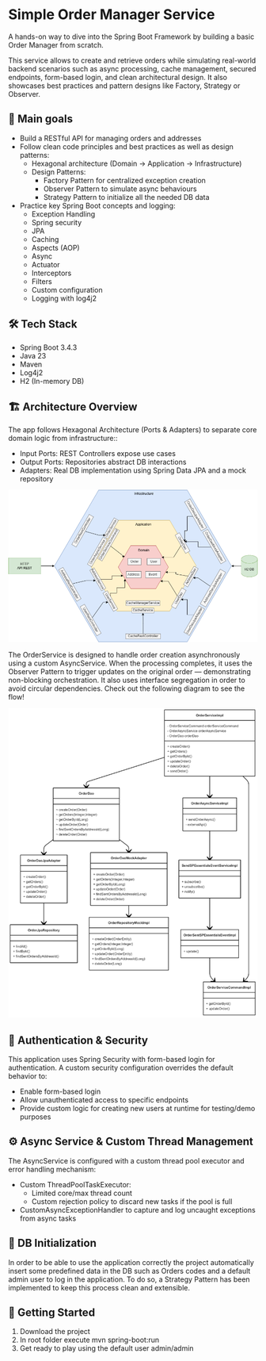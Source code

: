 # Simple Order Manager Service

A hands-on way to dive into the Spring Boot Framework by building a basic Order Manager from scratch.

This service allows to create and retrieve orders while simulating real-world backend scenarios such as async processing, cache management, secured endpoints, form-based login, and clean architectural design.
It also showcases best practices and pattern designs like Factory, Strategy or Observer.

## 🎯 Main goals

* Build a RESTful API for managing orders and addresses
* Follow clean code principles and best practices as well as design patterns:
  * Hexagonal architecture (Domain → Application → Infrastructure)
  * Design Patterns:
    * Factory Pattern for centralized exception creation
    * Observer Pattern to simulate async behaviours
    * Strategy Pattern to initialize all the needed DB data
* Practice key Spring Boot concepts and logging:
  * Exception Handling
  * Spring security
  * JPA
  * Caching
  * Aspects (AOP)
  * Async
  * Actuator
  * Interceptors
  * Filters
  * Custom configuration
  * Logging with log4j2

## 🛠️ Tech Stack

* Spring Boot 3.4.3
* Java 23
* Maven
* Log4j2
* H2 (In-memory DB)


## 🏗️ Architecture Overview

The app follows Hexagonal Architecture (Ports & Adapters) to separate core domain logic from infrastructure::
  * Input Ports: REST Controllers expose use cases
  * Output Ports: Repositories abstract DB interactions
  * Adapters: Real DB implementation using Spring Data JPA and a mock repository

![Hexagonal Architecture](./uml/hexagonal.png)

The OrderService is designed to handle order creation asynchronously using a custom AsyncService. 
When the processing completes, it uses the Observer Pattern to trigger updates on the original order — demonstrating 
non-blocking orchestration.
It also uses interface segregation in order to avoid circular dependencies. 
Check out the following diagram to see the flow!

![Order orchestration](./uml/order_uml.png)


## 🔐 Authentication & Security
This application uses Spring Security with form-based login for authentication. A custom security configuration overrides the default behavior to:
* Enable form-based login
* Allow unauthenticated access to specific endpoints
* Provide custom logic for creating new users at runtime for testing/demo purposes

## ⚙️ Async Service & Custom Thread Management
The AsyncService is configured with a custom thread pool executor and error handling mechanism:
* Custom ThreadPoolTaskExecutor:
  * Limited core/max thread count
  * Custom rejection policy to discard new tasks if the pool is full
* CustomAsyncExceptionHandler to capture and log uncaught exceptions from async tasks

## 🧠 DB Initialization

In order to be able to use the application correctly the project automatically insert some predefined data
in the DB such as Orders codes and a default admin user to log in the application.
To do so, a Strategy Pattern has been implemented to keep this process clean and extensible.


## 🚀 Getting Started
1. Download the project
2. In root folder execute mvn spring-boot:run
3. Get ready to play using the default user admin/admin